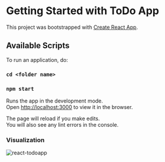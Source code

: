# Getting Started with ToDo App

This project was bootstrapped with [Create React App](https://github.com/facebook/create-react-app).

## Available Scripts

To run an application, do: 
### `cd <folder name>`
### `npm start`

Runs the app in the development mode.\
Open [http://localhost:3000](http://localhost:3000) to view it in the browser.

The page will reload if you make edits.\
You will also see any lint errors in the console.

### Visualization
![react-todoapp](https://user-images.githubusercontent.com/72103819/120926732-8ecdb600-c6f7-11eb-9472-c79edfd123f5.png)
